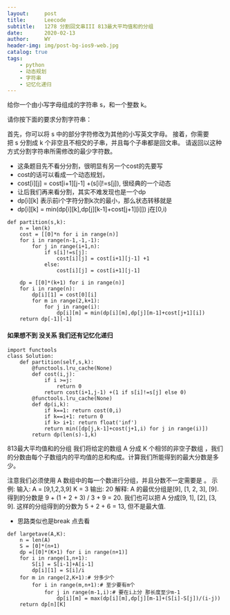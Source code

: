 ```yaml
---
layout:     post
title:      Leecode
subtitle:   1278 分割回文串III 813最大平均值和的分组
date:       2020-02-13
author:     WY
header-img: img/post-bg-ios9-web.jpg
catalog: true
tags:
    - python
    - 动态规划
    - 字符串
    - 记忆化递归
---
```

给你一个由小写字母组成的字符串 s，和一个整数 k。

请你按下面的要求分割字符串：

首先，你可以将 s 中的部分字符修改为其他的小写英文字母。
接着，你需要把 s 分割成 k 个非空且不相交的子串，并且每个子串都是回文串。
请返回以这种方式分割字符串所需修改的最少字符数。

- 这条题目先不看分分割，很明显有另一个cost的先要写
- cost的话可以看成一个动态规划，
- cost[i][j] = cost[i+1][j-1] +(s[i]!=s[j]), 很经典的一个动态
- 让后我们再来看分割，其实不难发现也是一个dp
- dp[i][k] 表示前i个字符分割k次的最小，那么状态转移就是
- dp[i][k] = min(dp[i][k],dp[j][k-1]+cost[j+1][i]])   j在[0,i)

```
def partition(s,k):
    n = len(k)
    cost = [[0]*n for i in range(n)]
    for i in range(n-1,-1,-1):
        for j in range(i+1,n):
            if s[i]!=s[j]:
                cost[i][j] = cost[i+1][j-1] +1
            else:
                cost[i][j] = cost[i+1][j-1]

    dp = [[0]*(k+1) for i in range(n)]
    for i in range(n):
        dp[i][1] = cost[0][i]
        for m in range(2,k+1):
            for j in range(i):
                dp[i][m] = min(dp[i][m],dp[j][m-1]+cost[j+1][i])
    return dp[-1][-1]  
```

#### 如果想不到 没关系 我们还有记忆化递归
```
import functools
class Solution:
    def partition(self,s,k):
        @functools.lru_cache(None)
        def cost(i,j):
            if i >=j:
                return 0
            return cost(i+1,j-1) +(1 if s[i]!=s[j] else 0)
        @functools.lru_cache(None)
        def dp(i,k):
            if k==1: return cost(0,i)
            if k==i+1: return 0
            if k> i+1: return float('inf')
            return min([dp[j,k-1]+cost(j+1,i) for j in range(i)])
        return dp(len(s)-1,k)
```
813最大平均值和的分组
我们将给定的数组 A 分成 K 个相邻的非空子数组 ，我们的分数由每个子数组内的平均值的总和构成。计算我们所能得到的最大分数是多少。

注意我们必须使用 A 数组中的每一个数进行分组，并且分数不一定需要是
。
示例:
输入: 
A = [9,1,2,3,9]
K = 3
输出: 20
解释: 
A 的最优分组是[9], [1, 2, 3], [9]. 得到的分数是 9 + (1 + 2 + 3) / 3 + 9 = 20.
我们也可以把 A 分成[9, 1], [2], [3, 9].
这样的分组得到的分数为 5 + 2 + 6 = 13, 但不是最大值.
- 思路类似也是break 点去看


```
def largetave(A,K):
    n = len(A)
    S = [0]*(n+1)
    dp =[[0]*(K+1) for i in range(n+1)]
    for i in range(1,n+1):
        S[i] = S[i-1]+A[i-1]
        dp[i][1] = S[i]/i
    for m in range(2,K+1):# 分多少个
        for i in range(m,n+1):# 至少要有m个
            for j in range(m-1,i):# 要在i上分 那长度至少m-1
                dp[i][m] = max(dp[i][m],dp[j][m-1]+(S[i]-S[j])/(i-j))
    return dp[n][K]

```
